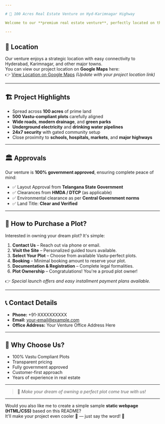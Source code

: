 ```yaml
---

# 🏡 100 Acres Real Estate Venture on Hyd-Karimnagar Highway

Welcome to our **premium real estate venture**, perfectly located on the Hyderabad - Karimnagar Highway, Telangana. Spread across **100 acres** with **500 meticulously planned plots**, this project is designed according to **Indian Vastu principles** ensuring harmony, prosperity, and positive energy for every homeowner.

---
```


## 📍 Location

Our venture enjoys a strategic location with easy connectivity to Hyderabad, Karimnagar, and other major towns.  
You can view our project location on **Google Maps** here:  
👉 [View Location on Google Maps](https://www.google.com/maps) *(Update with your project location link)*

---

## 🏗️ Project Highlights

- Spread across **100 acres** of prime land
- **500 Vastu-compliant plots** carefully aligned
- **Wide roads**, **modern drainage**, and **green parks**
- **Underground electricity** and **drinking water pipelines**
- **24x7 security** with gated community setup
- Close proximity to **schools, hospitals, markets**, and **major highways**

---

## 🏛️ Approvals

Our venture is **100% government approved**, ensuring complete peace of mind:

- ✅ Layout Approval from **Telangana State Government**  
- ✅ Clearances from **HMDA / DTCP** (as applicable)  
- ✅ Environmental clearance as per **Central Government norms**  
- ✅ Land Title: **Clear and Verified**

---

## 🛒 How to Purchase a Plot?

Interested in owning your dream plot? It's simple:

1. **Contact Us** – Reach out via phone or email.
2. **Visit the Site** – Personalized guided tours available.
3. **Select Your Plot** – Choose from available Vastu-perfect plots.
4. **Booking** – Minimal booking amount to reserve your plot.
5. **Documentation & Registration** – Complete legal formalities.
6. **Plot Ownership** – Congratulations! You're a proud plot owner!

👉 *Special launch offers and easy installment payment plans available.*

---

## 📞 Contact Details

- **Phone:** +91-XXXXXXXXXX
- **Email:** your-email@example.com
- **Office Address:** Your Venture Office Address Here

---

## 🌟 Why Choose Us?

- 100% Vastu Compliant Plots
- Transparent pricing
- Fully government approved
- Customer-first approach
- Years of experience in real estate

---

> 🧡 *Make your dream of owning a perfect plot come true with us!*

---

Would you also like me to create a simple sample **static webpage (HTML/CSS)** based on this README?  
It'll make your project even cooler 🚀 — just say the word! 🎨
